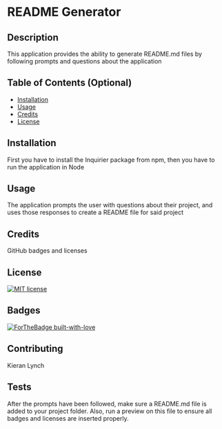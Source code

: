  
  # README Generator

  ## Description 
  
  This application provides the ability to generate README.md files by following prompts and questions about the application
  
  
  ## Table of Contents (Optional)
  
  * [Installation](#installation)
  * [Usage](#usage)
  * [Credits](#credits)
  * [License](#license)
  
  
  ## Installation
  
  First you have to install the Inquirier package from npm, then you have to run the application in Node
  
  
  ## Usage 
  
  The application prompts the user with questions about their project, and uses those responses to create a README file for said project
  
  ## Credits
  
  GitHub badges and licenses
  
  ## License
  
  [![MIT license](https://img.shields.io/badge/License-MIT-blue.svg)](https://lbesson.mit-license.org/)
  
  
  ## Badges
  
  [![ForTheBadge built-with-love](http://ForTheBadge.com/images/badges/built-with-love.svg)](https://GitHub.com/Naereen/)
  
  
  ## Contributing
  
  Kieran Lynch
  
  ## Tests
  
  After the prompts have been followed, make sure a README.md file is added to your project folder. Also, run a preview on this file to ensure all badges and licenses are inserted properly.
  